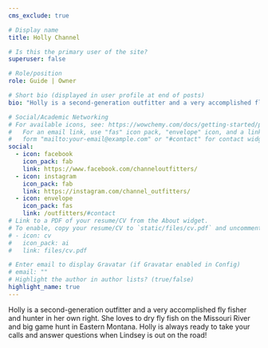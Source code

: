 ```yaml
---
cms_exclude: true

# Display name
title: Holly Channel

# Is this the primary user of the site?
superuser: false

# Role/position
role: Guide | Owner

# Short bio (displayed in user profile at end of posts)
bio: "Holly is a second-generation outfitter and a very accomplished fly fisher and hunter in her own right. She loves to dry fly fish on the Missouri River and big game hunt in Eastern Montana. Holly is always ready to take your calls and answer questions when Lindsey is out on the road!"

# Social/Academic Networking
# For available icons, see: https://wowchemy.com/docs/getting-started/page-builder/#icons
#   For an email link, use "fas" icon pack, "envelope" icon, and a link in the
#   form "mailto:your-email@example.com" or "#contact" for contact widget.
social:
  - icon: facebook
    icon_pack: fab
    link: https://www.facebook.com/channeloutfitters/
  - icon: instagram
    icon_pack: fab
    link: https://instagram.com/channel_outfitters/
  - icon: envelope
    icon_pack: fas
    link: /outfitters/#contact
# Link to a PDF of your resume/CV from the About widget.
# To enable, copy your resume/CV to `static/files/cv.pdf` and uncomment the lines below.
# - icon: cv
#   icon_pack: ai
#   link: files/cv.pdf

# Enter email to display Gravatar (if Gravatar enabled in Config)
# email: ""
# Highlight the author in author lists? (true/false)
highlight_name: true
---
```


Holly is a second-generation outfitter and a very accomplished fly fisher and hunter in her own right. She loves to dry fly fish on the Missouri River and big game hunt in Eastern Montana. Holly is always ready to take your calls and answer questions when Lindsey is out on the road!
